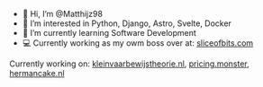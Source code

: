 - 👋 Hi, I’m @Matthijz98
- 👀 I’m interested in Python, Django, Astro, Svelte, Docker
- 🌱 I’m currently learning Software Development
- 💻 Currently working as my owm boss over at: [sliceofbits.com](https://sliceofbits.com/)

Currently working on: [kleinvaarbewijstheorie.nl](https://kleinvaarbewijstheorie.nl/), [pricing.monster](https://pricing.monster/), [hermancake.nl](https://hermancake.nl/)
